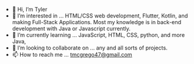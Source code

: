 - 👋 Hi, I’m Tyler
- 👀 I’m interested in ... HTML/CSS web development, Flutter, Kotlin, and making Full-Stack Applications. Most my knowledge is in back-end development with Java or Javascript currently.
- 🌱 I’m currently learning ... JavaScript, HTML, CSS, python, and more Java, 
- 💞️ I’m looking to collaborate on ... any and all sorts of projects. 
- 📫 How to reach me ... tmcgrego47@gmail.com

<!---
TylerMcG/TylerMcG is a ✨ special ✨ repository because its `README.md` (this file) appears on your GitHub profile.
You can click the Preview link to take a look at your changes.
--->
